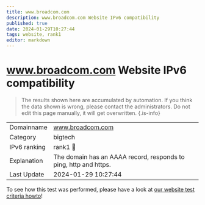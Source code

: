 ```yaml
---
title: www.broadcom.com
description: www.broadcom.com Website IPv6 compatibility
published: true
date: 2024-01-29T10:27:44
tags: website, rank1
editor: markdown
---
```


# www.broadcom.com Website IPv6 compatibility

> The results shown here are accumulated by automation. If you think the data shown is wrong, please contact the administrators. 
> Do not edit this page manually, it will get overwritten.
{.is-info}


|   |   |
| - | - |
| Domainname | www.broadcom.com
| Category | bigtech |
| IPv6 ranking | rank1 :1st_place_medal: |
| Explanation | The domain has an AAAA record, responds to ping, http and https. |
| Last Update | 2024-01-29 10:27:44 |

To see how this test was performed, please have a look at [our website test criteria howto](/howto/testcriteria/website)!


